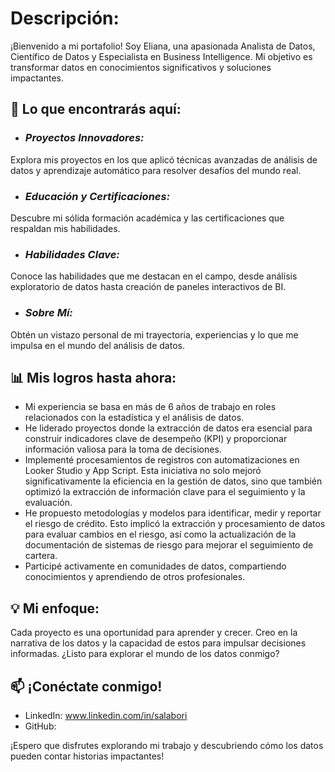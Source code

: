 # Descripción: 
¡Bienvenido a mi portafolio! Soy Eliana, una apasionada Analista de Datos, Científico de Datos y Especialista en Business Intelligence. Mi objetivo es transformar datos en conocimientos significativos y soluciones impactantes.

## 🚀 Lo que encontrarás aquí:

* ### *Proyectos Innovadores:*
Explora mis proyectos en los que aplicó técnicas avanzadas de análisis de datos y aprendizaje automático para resolver desafíos del mundo real.

* ### *Educación y Certificaciones:*
Descubre mi sólida formación académica y las certificaciones que respaldan mis habilidades.

* ### *Habilidades Clave:*
Conoce las habilidades que me destacan en el campo, desde análisis exploratorio de datos hasta creación de paneles interactivos de BI.

* ### *Sobre Mí:*
Obtén un vistazo personal de mi trayectoria, experiencias y lo que me impulsa en el mundo del análisis de datos.

## 📊 Mis logros hasta ahora:

+ Mi experiencia se basa en más de 6 años de trabajo en roles relacionados con la estadística y el análisis de datos.
+ He liderado proyectos donde la extracción de datos era esencial para construir indicadores clave de desempeño (KPI) y proporcionar información valiosa para la toma de decisiones.
+ Implementé procesamientos de registros con automatizaciones en Looker Studio y App Script. Esta iniciativa no solo mejoró significativamente la eficiencia en la gestión de datos, sino que también optimizó la extracción de información clave para el seguimiento y la evaluación.
+ He propuesto metodologías y modelos para identificar, medir y reportar el riesgo de crédito. Esto implicó la extracción y procesamiento de datos para evaluar cambios en el riesgo, así como la actualización de la documentación de sistemas de riesgo para mejorar el seguimiento de cartera.
+ Participé activamente en comunidades de datos, compartiendo conocimientos y aprendiendo de otros profesionales.

## 💡 Mi enfoque: 
Cada proyecto es una oportunidad para aprender y crecer. Creo en la narrativa de los datos y la capacidad de estos para impulsar decisiones informadas. ¿Listo para explorar el mundo de los datos conmigo?

## 📫 ¡Conéctate conmigo!

* LinkedIn: www.linkedin.com/in/salabori 
* GitHub: 

¡Espero que disfrutes explorando mi trabajo y descubriendo cómo los datos pueden contar historias impactantes!
